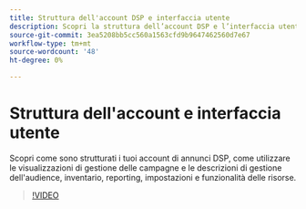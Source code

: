 ```yaml
---
title: Struttura dell'account DSP e interfaccia utente
description: Scopri la struttura dell’account DSP e l’interfaccia utente.
source-git-commit: 3ea5208bb5cc560a1563cfd9b9647462560d7e67
workflow-type: tm+mt
source-wordcount: '48'
ht-degree: 0%

---
```


# Struttura dell&#39;account e interfaccia utente

Scopri come sono strutturati i tuoi account di annunci DSP, come utilizzare le visualizzazioni di gestione delle campagne e le descrizioni di gestione dell&#39;audience, inventario, reporting, impostazioni e funzionalità delle risorse.

>[!VIDEO](https://video.tv.adobe.com/v/339206)
